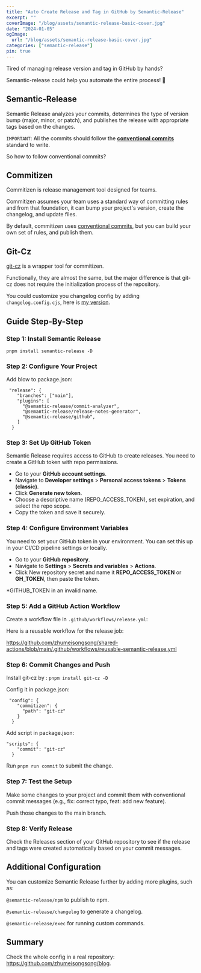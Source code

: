 ```yaml
---
title: "Auto Create Release and Tag in GitHub by Semantic-Release"
excerpt: ""
coverImage: "/blog/assets/semantic-release-basic-cover.jpg"
date: "2024-01-05"
ogImage:
  url: "/blog/assets/semantic-release-basic-cover.jpg"
categories: ["semantic-release"]
pin: true
---
```


Tired of managing release version and tag in GitHub by hands?

Semantic-release could help you automate the entire process! 🚀

## Semantic-Release

Semantic Release analyzes your commits, determines the type of version bump (major, minor, or patch), and publishes the release with appropriate tags based on the changes.

`IMPORTANT`: All the commits should follow the **[conventional commits](https://www.conventionalcommits.org)** standard to write.

So how to follow conventional commits?

## Commitizen

Commitizen is release management tool designed for teams.

Commitizen assumes your team uses a standard way of committing rules and from that foundation, it can bump your project's version, create the changelog, and update files.

By default, commitizen uses [conventional commits](https://www.conventionalcommits.org), but you can build your own set of rules, and publish them.

## Git-Cz

[git-cz](https://github.com/streamich/git-cz) is a wrapper tool for commitizen.

Functionally, they are almost the same, but the major difference is that git-cz does not require the initialization process of the repository.

You could customize you changelog config by adding `changelog.config.cjs`, here is [my version](https://github.com/zhumeisongsong/blog/blob/main/changelog.config.cjs).


## Guide Step-By-Step

### Step 1: Install Semantic Release

`pnpm install semantic-release -D`

### Step 2: Configure Your Project

Add blow to package.json:

```
 "release": {
    "branches": ["main"],
    "plugins": [
      "@semantic-release/commit-analyzer",
      "@semantic-release/release-notes-generator",
      "@semantic-release/github",
    ]
  }

```

### Step 3: Set Up GitHub Token

Semantic Release requires access to GitHub to create releases. You need to create a GitHub token with repo permissions.

- Go to your **GitHub account settings**.
- Navigate to **Developer settings** > **Personal access tokens** > **Tokens (classic)**.
- Click **Generate new token**.
- Choose a descriptive name (REPO_ACCESS_TOKEN), set expiration, and select the repo scope.
- Copy the token and save it securely.

### Step 4: Configure Environment Variables

You need to set your GitHub token in your environment. You can set this up in your CI/CD pipeline settings or locally.

- Go to your **GitHub repository**.
- Navigate to **Settings** > **Secrets and variables** > **Actions**.
- Click New repository secret and name it **REPO_ACCESS_TOKEN** or **GH_TOKEN**, then paste the token.

*GITHUB_TOKEN in an invalid name.

### Step 5: Add a GitHub Action Workflow

Create a workflow file in `.github/workflows/release.yml`:

Here is a reusable workflow for the release job: 

https://github.com/zhumeisongsong/shared-actions/blob/main/.github/workflows/reusable-semantic-release.yml

### Step 6: Commit Changes and Push

Install git-cz by : `pnpm install git-cz -D`

Config it in package.json:
```
 "config": {
    "commitizen": {
      "path": "git-cz"
    }
  }
```

Add script in package.json:

```
"scripts": {
    "commit": "git-cz"
  }
```

Run `pnpm run commit` to submit the change.

### Step 7: Test the Setup

Make some changes to your project and commit them with conventional commit messages (e.g., fix: correct typo, feat: add new feature).

Push those changes to the main branch.

### Step 8: Verify Release

Check the Releases section of your GitHub repository to see if the release and tags were created automatically based on your commit messages.

## Additional Configuration
You can customize Semantic Release further by adding more plugins, such as:

`@semantic-release/npm` to publish to npm.

`@semantic-release/changelog` to generate a changelog.

`@semantic-release/exec` for running custom commands.

## Summary

Check the whole config in a real repository: https://github.com/zhumeisongsong/blog.
